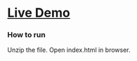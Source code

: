 # [Live Demo](https://zoho-js1.netlify.app)

### How to run

Unzip the file.
Open index.html in browser.
